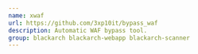 ```yaml
---
name: xwaf
url: https://github.com/3xp10it/bypass_waf
description: Automatic WAF bypass tool.
group: blackarch blackarch-webapp blackarch-scanner
---
```

